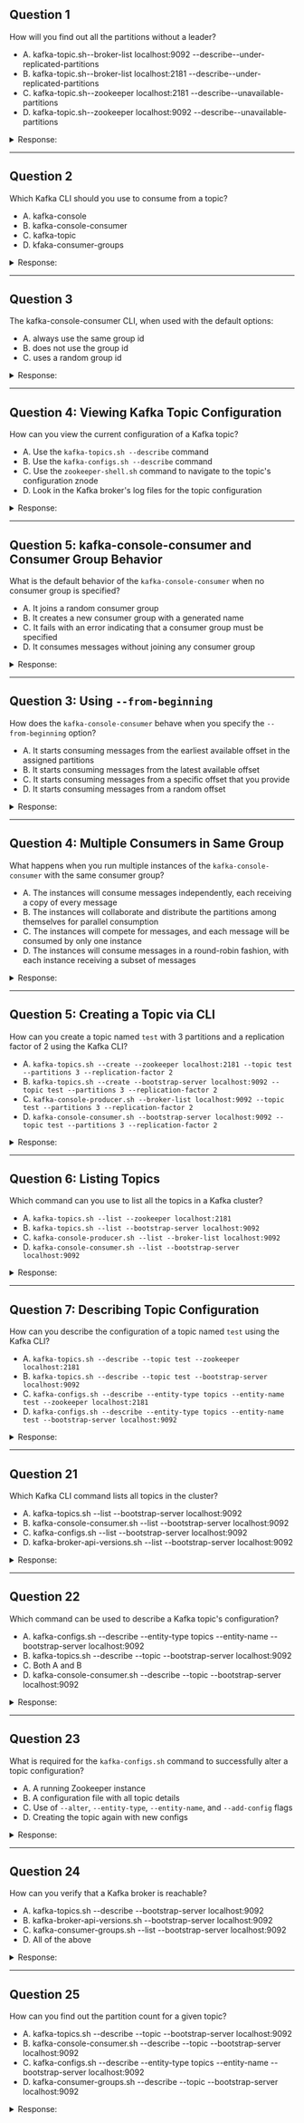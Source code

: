## Question 1

How will you find out all the partitions without a leader?

* A. kafka-topic.sh--broker-list localhost:9092 --describe--under-replicated-partitions
* B. kafka-topic.sh--broker-list localhost:2181 --describe--under-replicated-partitions
* C. kafka-topic.sh--zookeeper localhost:2181 --describe--unavailable-partitions
* D. kafka-topic.sh--zookeeper localhost:9092 --describe--unavailable-partitions

<details><summary>Response:</summary> 

**Answer:** C

**Explanation:**
Please note that as of Kafka 2.2, the `--zookeeper` option is deprecated.
You can now use:
`kafka-topics.sh --bootstrap-server localhost:9092 --describe --unavailable-partitions`

</details>

---

## Question 2

Which Kafka CLI should you use to consume from a topic?

* A. kafka-console
* B. kafka-console-consumer
* C. kafka-topic
* D. kfaka-consumer-groups

<details><summary>Response:</summary> 

**Answer:** B

**Explanation:**
Example usage:
`kafka-console-consumer --bootstrap-server 127.0.0.1:9092 --topic test --from-beginning`

</details>

---

## Question 3

The kafka-console-consumer CLI, when used with the default options:

* A. always use the same group id
* B. does not use the group id
* C. uses a random group id

<details><summary>Response:</summary> 

**Answer:** C

**Explanation:**
If a group ID is not specified, the `kafka-console-consumer` generates a random consumer group ID.

</details>


---

## Question 4: Viewing Kafka Topic Configuration


How can you view the current configuration of a Kafka topic?

* A. Use the `kafka-topics.sh --describe` command
* B. Use the `kafka-configs.sh --describe` command
* C. Use the `zookeeper-shell.sh` command to navigate to the topic's configuration znode
* D. Look in the Kafka broker's log files for the topic configuration

<details><summary>Response:</summary> 

**Answer:** B

**Explanation:**
To view a topic’s configuration, use:

```bash
kafka-configs.sh --bootstrap-server <broker> --entity-type topics --entity-name <topic-name> --describe
```

This displays topic-level configurations like `retention.ms`, `cleanup.policy`, `compression.type`, etc.

* **Option A** shows metadata (partition count, leader, etc.), not config.
* **Option C** is outdated and Zookeeper is being phased out.
* **Option D** is incorrect—log files don't store configuration data.

</details>

---

## Question 5: kafka-console-consumer and Consumer Group Behavior


What is the default behavior of the `kafka-console-consumer` when no consumer group is specified?

* A. It joins a random consumer group
* B. It creates a new consumer group with a generated name
* C. It fails with an error indicating that a consumer group must be specified
* D. It consumes messages without joining any consumer group

<details><summary>Response:</summary> 

**Answer:** B

**Explanation:**
When no `--group` is specified, the consumer auto-generates a group name like `console-consumer-<random-id>`, isolating its offset tracking from other consumers.

* **A** is incorrect—it doesn’t join existing groups randomly.
* **C** is false—Kafka CLI tools handle missing groups gracefully.
* **D** is incorrect—it always belongs to a group, even if it’s generated.

</details>

---

## Question 3: Using `--from-beginning`


How does the `kafka-console-consumer` behave when you specify the `--from-beginning` option?

* A. It starts consuming messages from the earliest available offset in the assigned partitions
* B. It starts consuming messages from the latest available offset
* C. It starts consuming messages from a specific offset that you provide
* D. It starts consuming messages from a random offset

<details><summary>Response:</summary> 

**Answer:** A

**Explanation:**
Using `--from-beginning` causes the consumer to seek to the earliest offset and replay all available messages.

* **B** is the default behavior *without* `--from-beginning`.
* **C** is invalid—there’s no option to set a specific offset directly in this command.
* **D** is incorrect—it’s deterministic (earliest), not random.

</details>

---

## Question 4: Multiple Consumers in Same Group


What happens when you run multiple instances of the `kafka-console-consumer` with the same consumer group?

* A. The instances will consume messages independently, each receiving a copy of every message
* B. The instances will collaborate and distribute the partitions among themselves for parallel consumption
* C. The instances will compete for messages, and each message will be consumed by only one instance
* D. The instances will consume messages in a round-robin fashion, with each instance receiving a subset of messages

<details><summary>Response:</summary> 

**Answer:** B

**Explanation:**
In a shared consumer group, Kafka assigns partitions across instances, enabling parallel consumption. Each partition is processed by a single consumer.

* **A** is wrong—each message goes to only one group member.
* **C** is misleading—there’s no message-level contention, just partition assignment.
* **D** incorrectly describes the assignment strategy.

</details>

---

## Question 5: Creating a Topic via CLI


How can you create a topic named `test` with 3 partitions and a replication factor of 2 using the Kafka CLI?

* A. `kafka-topics.sh --create --zookeeper localhost:2181 --topic test --partitions 3 --replication-factor 2`
* B. `kafka-topics.sh --create --bootstrap-server localhost:9092 --topic test --partitions 3 --replication-factor 2`
* C. `kafka-console-producer.sh --broker-list localhost:9092 --topic test --partitions 3 --replication-factor 2`
* D. `kafka-console-consumer.sh --bootstrap-server localhost:9092 --topic test --partitions 3 --replication-factor 2`

<details><summary>Response:</summary> 

**Answer:** B

**Explanation:**
Correct usage with a broker connection:

```bash
kafka-topics.sh --create --bootstrap-server localhost:9092 --topic test --partitions 3 --replication-factor 2
```

* **A** is deprecated (Zookeeper).
* **C** and **D** are invalid—those scripts don’t support topic creation.

</details>

---

## Question 6: Listing Topics


Which command can you use to list all the topics in a Kafka cluster?

* A. `kafka-topics.sh --list --zookeeper localhost:2181`
* B. `kafka-topics.sh --list --bootstrap-server localhost:9092`
* C. `kafka-console-producer.sh --list --broker-list localhost:9092`
* D. `kafka-console-consumer.sh --list --bootstrap-server localhost:9092`

<details><summary>Response:</summary> 

**Answer:** B

**Explanation:**
The correct modern command is:

```bash
kafka-topics.sh --list --bootstrap-server localhost:9092
```

* **A** uses Zookeeper, which is deprecated.
* **C** and **D** are incorrect—those tools don’t support listing topics.

</details>

---

## Question 7: Describing Topic Configuration

How can you describe the configuration of a topic named `test` using the Kafka CLI?

* A. `kafka-topics.sh --describe --topic test --zookeeper localhost:2181`
* B. `kafka-topics.sh --describe --topic test --bootstrap-server localhost:9092`
* C. `kafka-configs.sh --describe --entity-type topics --entity-name test --zookeeper localhost:2181`
* D. `kafka-configs.sh --describe --entity-type topics --entity-name test --bootstrap-server localhost:9092`

<details><summary>Response:</summary> 

**Answer:** D

**Explanation:**
This command gives you full topic config details:

```bash
kafka-configs.sh --describe --entity-type topics --entity-name test --bootstrap-server localhost:9092
```

* **A** and **C** rely on Zookeeper (deprecated).
* **B** shows metadata (not configs) like partitions and replication.

</details>

---

## Question 21

Which Kafka CLI command lists all topics in the cluster?

* A. kafka-topics.sh --list --bootstrap-server localhost:9092
* B. kafka-console-consumer.sh --list --bootstrap-server localhost:9092
* C. kafka-configs.sh --list --bootstrap-server localhost:9092
* D. kafka-broker-api-versions.sh --list --bootstrap-server localhost:9092

<details><summary>Response:</summary> 

**Answer:** A

**Explanation:**
To list all Kafka topics in a cluster, you use the `kafka-topics.sh` command with the `--list` option and the `--bootstrap-server` to specify the Kafka broker address.

</details>

---

## Question 22

Which command can be used to describe a Kafka topic's configuration?

* A. kafka-configs.sh --describe --entity-type topics --entity-name <topic-name> --bootstrap-server localhost:9092
* B. kafka-topics.sh --describe --topic <topic-name> --bootstrap-server localhost:9092
* C. Both A and B
* D. kafka-console-consumer.sh --describe --topic <topic-name> --bootstrap-server localhost:9092

<details><summary>Response:</summary> 

**Answer:** C

**Explanation:**
You can describe a topic's basic configuration (partitions, replication, etc.) using `kafka-topics.sh --describe`. For more detailed configuration (like retention, cleanup policy), use `kafka-configs.sh --describe`.

</details>

---

## Question 23

What is required for the `kafka-configs.sh` command to successfully alter a topic configuration?

* A. A running Zookeeper instance
* B. A configuration file with all topic details
* C. Use of `--alter`, `--entity-type`, `--entity-name`, and `--add-config` flags
* D. Creating the topic again with new configs

<details><summary>Response:</summary> 

**Answer:** C

**Explanation:**
To alter a topic’s configuration, you must use the `--alter` flag, specify the `--entity-type` (topics), the `--entity-name` (topic name), and the `--add-config` flag with the desired key-value pair.

</details>

---

## Question 24

How can you verify that a Kafka broker is reachable?

* A. kafka-topics.sh --describe --bootstrap-server localhost:9092
* B. kafka-broker-api-versions.sh --bootstrap-server localhost:9092
* C. kafka-consumer-groups.sh --list --bootstrap-server localhost:9092
* D. All of the above

<details><summary>Response:</summary> 

**Answer:** D

**Explanation:**
All these commands interact with the Kafka broker via the `--bootstrap-server` flag. If the broker is reachable, the commands will execute successfully and return data.

</details>

---

## Question 25

How can you find out the partition count for a given topic?

* A. kafka-topics.sh --describe --topic <topic-name> --bootstrap-server localhost:9092
* B. kafka-console-consumer.sh --describe --topic <topic-name> --bootstrap-server localhost:9092
* C. kafka-configs.sh --describe --entity-type topics --entity-name <topic-name> --bootstrap-server localhost:9092
* D. kafka-consumer-groups.sh --describe --topic <topic-name> --bootstrap-server localhost:9092

<details><summary>Response:</summary> 

**Answer:** A

**Explanation:**
To see the number of partitions for a topic, use `kafka-topics.sh --describe`, which shows each partition, leader, replicas, and ISRs for the topic.

</details>
